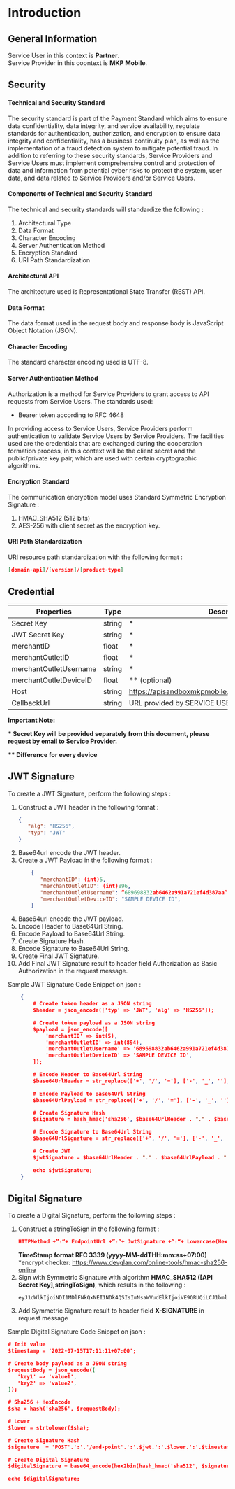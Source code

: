 ﻿# Introduction
## General Information
Service User in this context is **Partner**.
<br>
Service Provider in this copntext is **MKP Mobile**.

## Security
#### Technical and Security Standard
The security standard is part of the Payment Standard which aims to ensure data confidentiality, data integrity, and service availability, regulate standards for authentication, authorization, and encryption to ensure data integrity and confidentiality, has a business continuity plan, as well as the implementation of a fraud detection system to mitigate potential fraud. In addition to referring to these security standards, Service Providers and Service Users must implement comprehensive control and protection of data and information from potential cyber risks to protect the system, user data, and data related to Service Providers and/or Service Users.

#### Components of Technical and Security Standard
The technical and security standards will standardize the following :
1. Architectural Type
2. Data Format
3. Character Encoding
4. Server Authentication Method
5. Encryption Standard
6. URI Path Standardization

#### Architectural API
The architecture used is Representational State Transfer (REST) API.

#### Data Format
The data format used in the request body and response body is JavaScript Object Notation (JSON).

#### Character Encoding
The standard character encoding used is UTF-8.

#### Server Authentication Method
Authorization is a method for Service Providers to grant access to API requests from Service Users. The standards used:
- Bearer token according to RFC 4648

In providing access to Service Users, Service Providers perform authentication to validate Service Users by Service Providers. The facilities used are the credentials that are exchanged during the cooperation formation process, in this context will be the client secret and the public/private key pair, which are used with certain cryptographic algorithms.

#### Encryption Standard
The communication encryption model uses Standard Symmetric Encryption Signature :
1. HMAC_SHA512 (512 bits)
2. AES-256 with client secret as the encryption key.

#### URI Path Standardization
URI resource path standardization with the following format :
```json
[domain-api]/[version]/[product-type]
```

## Credential
| Properties  | Type  | Description  |
|---|---|---|
| Secret Key  | string | *  |
| JWT Secret Key  | string | *  |
| merchantID  | float | *  |
| merchantOutletID  | float | *  |
| merchantOutletUsername  | string | *  |
| merchantOutletDeviceID  | float | ** (optional)  |
| Host  | string | https://apisandboxmkpmobile.mkpmobile.com/api/mybillsv2  |
| CallbackUrl  | string | URL provided by SERVICE USER  |

**Important Note:**
<br>

__* Secret Key will be provided separately from this document, please request by email to Service Provider.__
<br>

__** Difference for every device__

## JWT Signature
To create a JWT Signature, perform the following steps :
1. Construct a JWT header in the following format :
    ```json
    {
       "alg": "HS256",
       "typ": "JWT"
    }
    ```
2. Base64url encode the JWT header.
3. Create a JWT Payload in the following format :
    ```json
        {
           "merchantID": (int)5,
           "merchantOutletID": (int)896,
           "merchantOutletUsername": “689698832ab6462a991a721ef4d387aa”,
           "merchantOutletDeviceID": "SAMPLE DEVICE ID",
        }
    ```
4. Base64url encode the JWT payload.
5. Encode Header to Base64Url String.
6. Encode Payload to Base64Url String.
7. Create Signature Hash.
8. Encode Signature to Base64Url String.
9. Create Final JWT Signature.
10. Add Final JWT Signature result to header field Authorization as Basic Authorization in the request message.

Sample JWT Signature Code Snippet on json :
```json
    {
        # Create token header as a JSON string
        $header = json_encode(['typ' => 'JWT', 'alg' => 'HS256']);

        # Create token payload as a JSON string
        $payload = json_encode([
            'merchantID' => int(5),
            'merchantOutletID' => int(894),
            'merchantOutletUsername' => '689698832ab6462a991a721ef4d387aa',
            'merchantOutletDeviceID' => 'SAMPLE DEVICE ID',
        ]);

        # Encode Header to Base64Url String
        $base64UrlHeader = str_replace(['+', '/', '='], ['-', '_', ''], base64_encode($header));

        # Encode Payload to Base64Url String
        $base64UrlPayload = str_replace(['+', '/', '='], ['-', '_', ''], base64_encode($payload));

        # Create Signature Hash
        $signature = hash_hmac('sha256', $base64UrlHeader . "." . $base64UrlPayload, $jwtSecretKey, true);

        # Encode Signature to Base64Url String
        $base64UrlSignature = str_replace(['+', '/', '='], ['-', '_', ''], base64_encode($signature));

        # Create JWT
        $jwtSignature = $base64UrlHeader . "." . $base64UrlPayload . "." . $base64UrlSignature;

        echo $jwtSignature;
    }
```

## Digital Signature
To create a Digital Signature, perform the following steps :
1. Construct a stringToSign in the following format :
    ```json
    HTTPMethod +”:“+ EndpointUrl +”:”+ JwtSignature +”:“+ Lowercase(HexEncode(SHA256(minify(RequestBody))))+“:“+ TimeStamp
    ```
    **TimeStamp format RFC 3339 (yyyy-MM-ddTHH:mm:ss+07:00)** <br>
    *encrypt checker: https://www.devglan.com/online-tools/hmac-sha256-online
2. Sign with Symmetric Signature with algorithm **HMAC_SHA512 ([API Secret Key],stringToSign)**, which results in the following :
    ```console
    eyJ1dWlkIjoiNDI1MDlFNkQxNEI1NDk4QSIsImNsaWVudElkIjoiVE9QRUQiLCJ1bml2Q29kZSI6IjgwMDEiLCJiaWxsaW5nTnVtYmVyIjoiOTE0MTkwMTkzMTc1In0
    ```
3. Add Symmetric Signature result to header field **X-SIGNATURE** in request message

Sample Digital Signature Code Snippet on json :
```json
# Init value
$timestamp = '2022-07-15T17:11:11+07:00';

# Create body payload as a JSON string
$requestBody = json_encode([
   'key1' => 'value1',
   'key2' => 'value2',
]);

# Sha256 + HexEncode
$sha = hash('sha256', $requestBody);

# Lower
$lower = strtolower($sha);

# Create Signature Hash
$signature  = 'POST'.':'.'/end-point'.':'.$jwt.':'.$lower.':'.$timestamp;

# Create Digital Signature
$digitalSignature = base64_encode(hex2bin(hash_hmac('sha512', $signature, $secretKey)));

echo $digitalSignature;
```
